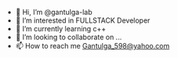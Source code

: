 - 👋 Hi, I’m @gantulga-lab
- 👀 I’m interested in FULLSTACK Developer
- 🌱 I’m currently learning c++
- 💞️ I’m looking to collaborate on ...
- 📫 How to reach me Gantulga_598@yahoo.com

<!---
gantulga-lab/gantulga-lab is a ✨ special ✨ repository because its `README.md` (this file) appears on your GitHub profile.
You can click the Preview link to take a look at your changes.
--->
